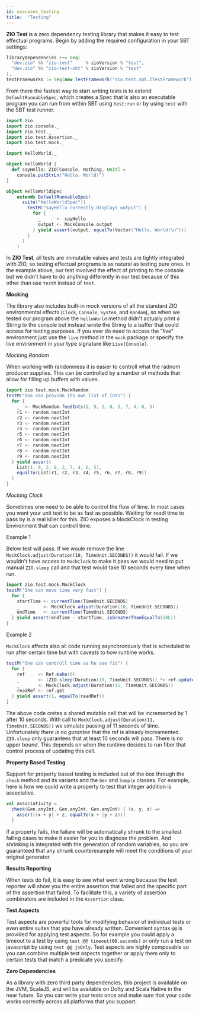 ```yaml
---
id: usecases_testing
title:  "Testing"
---
```


**ZIO Test** is a zero dependency testing library that makes it easy to test effectual programs. Begin by adding the required configuration in your SBT settings:

```scala
libraryDependencies ++= Seq(
  "dev.zio" %% "zio-test"     % zioVersion % "test",
  "dev.zio" %% "zio-test-sbt" % zioVersion % "test"
),
testFrameworks := Seq(new TestFramework("zio.test.sbt.ZTestFramework"))
```

From there the fastest way to start writing tests is to extend `DefaultRunnableSpec`, which creates a Spec that is also an executable program you can run from within SBT using `test:run` or by using `test` with the SBT test runner.

```scala
import zio._
import zio.console._
import zio.test._
import zio.test.Assertion._
import zio.test.mock._

import HelloWorld._

object HelloWorld {
  def sayHello: ZIO[Console, Nothing, Unit] =
    console.putStrLn("Hello, World!")
}

object HelloWorldSpec
    extends DefaultRunnableSpec(
      suite("HelloWorldSpec")(
        testM("sayHello correctly displays output") {
          for {
            _      <- sayHello
            output <- MockConsole.output
          } yield assert(output, equalTo(Vector("Hello, World!\n")))
        }
      )
    )
```

In **ZIO Test**, all tests are immutable values and tests are tightly integrated with ZIO, so testing effectual programs is as natural as testing pure ones. In the example above, our test involved the effect of printing to the console but we didn't have to do anything differently in our test because of this other than use `testM` instead of `test`.

**Mocking**

The library also includes built-in mock versions of all the standard ZIO environmental effects (`Clock`, `Console`, `System`, and `Random`), so when we tested our program above the `helloWorld` method didn't actually print a String to the console but instead wrote the String to a buffer that could access for testing purposes. If you ever do need to access the "live" environment just use the `live` method in the `mock` package or specify the live environment in your type signature like `Live[Console]`.

_Mocking Random_

When working with randomness it is easier to controll what the radnom producer supplies. This can be controlled by a number of methods that allow for filling up buffers with values.

```scala
import zio.test.mock.MockRandom
testM("One can provide its own list of ints") {
  for {
    _  <- MockRandom.feedInts(1, 9, 2, 8, 3, 7, 4, 6, 5)
    r1 <- random.nextInt
    r2 <- random.nextInt
    r3 <- random.nextInt
    r4 <- random.nextInt
    r5 <- random.nextInt
    r6 <- random.nextInt
    r7 <- random.nextInt
    r8 <- random.nextInt
    r9 <- random.nextInt
  } yield assert(
    List(1, 9, 2, 8, 3, 7, 4, 6, 5),
    equalTo(List(r1, r2, r3, r4, r5, r6, r7, r8, r9))
  )
}
```

_Mocking Clock_

Sometimes one need to be able to control the flow of time. In most cases you want your unit test to be as fast as possible. Waiting for readl time to pass by is a real killer for this. ZIO exposes a MockClock in testing Environment that can controll time.

Example 1

Below test will pass. If we woule remove the line `MockClock.adjust(Duration(10, TimeUnit.SECONDS))` it would fail. If we wouldn't have access to `MockClock` to make it pass we would need to put manual `ZIO.sleep` call and that test would take 10 seconds every time when run.
```scala
import zio.test.mock.MockClock
testM("One can move time very fast") {  
  for {
    startTime <- currentTime(TimeUnit.SECONDS)
    _         <- MockClock.adjust(Duration(10, TimeUnit.SECONDS))
    endTime   <- currentTime(TimeUnit.SECONDS)
  } yield assert(endTime - startTime, isGreaterThanEqualTo(10L))
}
```

Example 2

`MockClock` affects also all code running asynchronously that is scheduled to run after certain time but with caveats to how runtime works.

```scala
testM("One can controll time as he see fit") {
  for {
    ref     <- Ref.make(0)
    _       <- (ZIO.sleep(Duration(10, TimeUnit.SECONDS)) *> ref.update(_+1)).fork
    _       <- MockClock.adjust(Duration(11, TimeUnit.SECONDS)) 
    readRef <- ref.get
  } yield assert(1, equalTo(readRef))
}
```

The above code cretes a shared mutable cell that will be incremented by 1 after 10 seconds. With call to `MockClock.adjust(Duration(11, TimeUnit.SECONDS))` we simulate passing of 11 seconds of time. Unfortunately *there is no gurantee* that the ref is already increamented. `ZIO.sleep` only guarantees that at least 10 seconds will pass. There is no upper bound. This depends on when the runtime decides to run fiber that control process of updating this cell.



**Property Based Testing**

Support for property based testing is included out of the box through the `check` method and its variants and the `Gen` and `Sample` classes. For example, here is how we could write a property to test that integer addition is associative.

```scala
val associativity =
  check(Gen.anyInt, Gen.anyInt, Gen.anyInt) { (x, y, z) =>
    assert((x + y) + z, equalTo(x + (y + z)))
  }
```

If a property fails, the failure will be automatically shrunk to the smallest failing cases to make it easier for you to diagnose the problem. And shrinking is integrated with the generation of random variables, so you are guaranteed that any shrunk counterexample will meet the conditions of your original generator.

**Results Reporting**

When tests do fail, it is easy to see what went wrong because the test reporter will show you the entire assertion that failed and the specific part of the assertion that failed. To facilitate this, a variety of assertion combinators are included in the `Assertion` class.

**Test Aspects**

Test aspects are powerful tools for modifying behavior of individual tests or even entire suites that you have already written. Convenient syntax `@@` is provided for applying test aspects. So for example you could apply a timeout to a test by using `test @@ timeout(60.seconds)` or only run a test on javascript by using `test @@ jsOnly`. Test aspects are highly composable so you can combine multiple test aspects together or apply them only to certain tests that match a predicate you specify.

**Zero Dependencies**

As a library with zero third party dependencies, this project is available on the JVM, ScalaJS, and will be available on Dotty and Scala Native in the near future. So you can write your tests once and make sure that your code works correctly across all platforms that you support.
